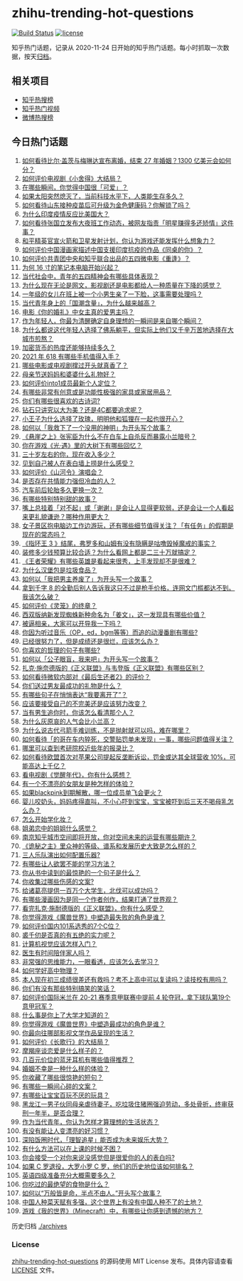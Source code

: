 # zhihu-trending-hot-questions

[![Build Status](https://github.com/justjavac/zhihu-trending-hot-questions/workflows/ci/badge.svg?branch=master)](https://github.com/justjavac/zhihu-trending-hot-questions/actions)
[![license](https://img.shields.io/github/license/justjavac/zhihu-trending-hot-questions)](https://github.com/justjavac/zhihu-trending-hot-questions/blob/master/LICENSE)

知乎热门话题，记录从 2020-11-24 日开始的知乎热门话题。每小时抓取一次数据，按天[归档](./archives)。

## 相关项目

- [知乎热搜榜](https://github.com/justjavac/zhihu-trending-top-search)
- [知乎热门视频](https://github.com/justjavac/zhihu-trending-hot-video)
- [微博热搜榜](https://github.com/justjavac/weibo-trending-hot-search)

## 今日热门话题

<!-- BEGIN -->
<!-- 最后更新时间 Tue May 04 2021 13:06:18 GMT+0800 (China Standard Time) -->

1. [如何看待比尔·盖茨与梅琳达宣布离婚，结束 27 年婚姻？1300
   亿美元会如何分？](https://www.zhihu.com/question/457737040)
2. [如何评价电视剧《小舍得》大结局？](https://www.zhihu.com/question/457690005)
3. [在哪些瞬间，你觉得中国很「可爱」？](https://www.zhihu.com/question/455857255)
4. [如果太阳突然熄灭了，当前科技水平下，人类能生存多久？](https://www.zhihu.com/question/399868816)
5. [如何看待山东接种疫苗后可升级为金色健康码？你解锁了吗？](https://www.zhihu.com/question/457670626)
6. [为什么印度疫情反应比美国大？](https://www.zhihu.com/question/456804640)
7. [如何看待张国立发布大夜班工作动态，被网友指责「明星赚得多还矫情」这件事？](https://www.zhihu.com/question/457625710)
8. [和平精英官宣火箭和卫星发射计划，你认为游戏还能发挥什么想象力？](https://www.zhihu.com/question/457592519)
9. [如何评价中国漫画家描述中国支援印度抗疫的作品《同桌的你》？](https://www.zhihu.com/question/457620550)
10. [如何评价共青团中央和知乎联合出品的五四微电影《重逢》？](https://www.zhihu.com/question/457512856)
11. [为何 16 寸的笔记本电脑开始兴起？](https://www.zhihu.com/question/456973925)
12. [当代社会中，青年的五四精神会有哪些具体表现？](https://www.zhihu.com/question/457145137)
13. [为什么现在无论是网文，影视剧还是电影都给人一种质量在下降的感觉？](https://www.zhihu.com/question/457535894)
14. [一年级的女儿在班上被一个小男生亲了一下脸，这事需要处理吗？](https://www.zhihu.com/question/449615832)
15. [当代青年身上的「国潮含量」，为什么越来越高？](https://www.zhihu.com/question/457690066)
16. [电影《你的婚礼》中女主真的爱男主吗？](https://www.zhihu.com/question/457361837)
17. [作为年轻人，你最为清醒确定自身理想的一瞬间是来自哪个瞬间？](https://www.zhihu.com/question/457149789)
18. [为什么都说这代年轻人选择了佛系躺平，但实际上他们又千辛万苦地选择在大城市煎熬？](https://www.zhihu.com/question/457670118)
19. [加密货币的热度还能够持续多久？](https://www.zhihu.com/question/454117805)
20. [2021 年 618 有哪些手机值得入手？](https://www.zhihu.com/question/457255298)
21. [哪些电影或电视剧撑过开头就真香了？](https://www.zhihu.com/question/449504220)
22. [母亲节送妈妈和婆婆什么礼物好？](https://www.zhihu.com/question/276253230)
23. [如何评价into1成员最新个人定位？](https://www.zhihu.com/question/457263016)
24. [有哪些非常有创意或是功能性极强的家具或家居用品？](https://www.zhihu.com/question/22970316)
25. [你们有哪些很喜欢的古诗词?](https://www.zhihu.com/question/327606978)
26. [钻石只讲究以大为美？还是4C都要追求呢？](https://www.zhihu.com/question/446458723)
27. [小王子为什么选择了玫瑰，明明他和狐狸在一起也很开心？](https://www.zhihu.com/question/353104840)
28. [如何以「我救下了一个没用的神明」为开头写个故事？](https://www.zhihu.com/question/444751348)
29. [《悬崖之上》张宪臣为什么不在白车上自杀反而暴露小兰暗号？](https://www.zhihu.com/question/457341025)
30. [你在游戏《光·遇》里的大树下有哪些回忆？](https://www.zhihu.com/question/457409229)
31. [三十岁左右的你，现在收入多少？](https://www.zhihu.com/question/310923691)
32. [见到自己被人在表白墙上捞是什么感受？](https://www.zhihu.com/question/426184407)
33. [如何评价《山河令》演唱会？](https://www.zhihu.com/question/457706665)
34. [是否存在共情能力强但冷血的人？](https://www.zhihu.com/question/267512045)
35. [汽车前后轮胎多久更换一次？](https://www.zhihu.com/question/313262320)
36. [有哪些特别特别甜的故事？](https://www.zhihu.com/question/417468331)
37. [嘴上总挂着「对不起」或「谢谢」是会让人显得更软弱，还是会让一个人看起来更礼貌谦逊？哪种作用更大？](https://www.zhihu.com/question/25052958)
38. [女子景区抱电脑边工作边游玩，还有哪些细节值得关注？「有任务」的假期是现在的常态吗？](https://www.zhihu.com/question/457540899)
39. [《指环王 3
    》结尾，弗罗多和山姆有没有隐瞒是咕噜毁掉魔戒的事实？](https://www.zhihu.com/question/457495969)
40. [装修多少钱预算比较合适？为什么看网上都是二三十万就搞定？](https://www.zhihu.com/question/441287480)
41. [《王者荣耀》有哪些英雄是看起来很秀，上手发现却不是很难？](https://www.zhihu.com/question/456199987)
42. [为什么汉堡包是垃圾食品？](https://www.zhihu.com/question/382868803)
43. [如何以「我把男主养废了」为开头写一个故事？](https://www.zhihu.com/question/437462244)
44. [拿到千字 8
    的全勤后别人告诉我这只不过是枪手价格，连网文门槛都达不到。我该怎么破？](https://www.zhihu.com/question/457647042)
45. [如何评价《灵笼》的终章？](https://www.zhihu.com/question/457072944)
46. [西双版纳新发现蜘蛛新种命名为「姜文」，这一发现具有哪些价值？](https://www.zhihu.com/question/457371552)
47. [被逼相亲，大家可以开导我一下吗？](https://www.zhihu.com/question/457592442)
48. [你因为听过音乐（OP，ed，bgm等等）而追的动漫番剧有哪些?](https://www.zhihu.com/question/456640204)
49. [已经很努力了，但是成绩还是很烂，应该怎么办？](https://www.zhihu.com/question/455175745)
50. [你喜欢的哲理的句子有哪些?](https://www.zhihu.com/question/431496102)
51. [如何以「公子眼盲，我来吧」为开头写一个故事？](https://www.zhihu.com/question/442710328)
52. [扎克·施奈德版的《正义联盟》与韦登版《正义联盟》有哪些区别？](https://www.zhihu.com/question/449872864)
53. [如何看待微软内部对《最后生还者2》的评价？](https://www.zhihu.com/question/457639452)
54. [你们送过男友最成功的礼物是什么？](https://www.zhihu.com/question/25865753)
55. [有哪些句子在悄悄表达“我要离开了”？](https://www.zhihu.com/question/440637432)
56. [应该要接受自己的不完美还是应该努力改变？](https://www.zhihu.com/question/278953449)
57. [当有男生追你时，你该怎么看清那个人？](https://www.zhihu.com/question/342163331)
58. [为什么灰原哀的人气会比小兰高？](https://www.zhihu.com/question/382637152)
59. [为什么说古代弓箭手难训练，不是抛射就可以吗，难在哪里？](https://www.zhihu.com/question/349584247)
60. [如何看待「的哥在车内猝死，交警贴罚单未发现」一事，哪些问题值得关注？](https://www.zhihu.com/question/457613358)
61. [哪里可以查到考研院校近些年的报录比？](https://www.zhihu.com/question/367173234)
62. [如何看待欧盟首次对苹果公司提起反垄断诉讼，罚金或达其全球营收
    10%，可能高达上千亿？](https://www.zhihu.com/question/457427264)
63. [看电视剧《觉醒年代》，你有什么感想？](https://www.zhihu.com/question/450120675)
64. [有一个不漂亮的女朋友是种怎样的体验？](https://www.zhihu.com/question/27433657)
65. [如果blackpink到期解散，哪一位成员单飞会更火？](https://www.zhihu.com/question/455213754)
66. [婴儿咬奶头，妈妈疼得直叫，不小心吓到宝宝，宝宝被吓到后三天不喝母乳怎么办？](https://www.zhihu.com/question/455850698)
67. [怎么开始学化妆？](https://www.zhihu.com/question/302940225)
68. [姐弟恋中的姐姐什么感觉？](https://www.zhihu.com/question/451689518)
69. [南京知乎城市空间即将开放，你对空间未来的运营有哪些期许？](https://www.zhihu.com/question/455930944)
70. [《诡秘之主》里众神的等级、谱系和发展历史大致是怎么样的？](https://www.zhihu.com/question/344358183)
71. [三人乐队演出如何配置乐器?](https://www.zhihu.com/question/453577415)
72. [有哪些让人欲罢不能的学习方法？](https://www.zhihu.com/question/30178891)
73. [你从书中读到的最惊艳的一个句子是什么？](https://www.zhihu.com/question/456541633)
74. [你收集过哪些伤感的文案?](https://www.zhihu.com/question/450594854)
75. [给诸葛亮提供一百万个大学生，北伐可以成功吗？](https://www.zhihu.com/question/443277138)
76. [有哪些漫画因为是同一个作者创作，结果打通了世界观？](https://www.zhihu.com/question/437451134)
77. [看完扎克·施耐德版的《正义联盟》，你有什么感受？](https://www.zhihu.com/question/450085688)
78. [你觉得游戏《魔兽世界》中塑造最失败的角色是谁？](https://www.zhihu.com/question/456498770)
79. [如何评价国内101系选秀的7个C位？](https://www.zhihu.com/question/456871781)
80. [裘千仞是否真的有五绝的实力呢？](https://www.zhihu.com/question/457477701)
81. [计算机视觉应该怎样入门？](https://www.zhihu.com/question/23902574)
82. [医生有时间陪伴家人吗？](https://www.zhihu.com/question/307677298)
83. [非常强的思维能力，一眼看透，应该怎么去学习？](https://www.zhihu.com/question/447265742)
84. [如何学好高中物理？](https://www.zhihu.com/question/19812276)
85. [本人现在初三成绩很差还有救吗？考不上高中可以复读吗？读技校有用吗？](https://www.zhihu.com/question/456260758)
86. [你们有没有那些特别搞笑的笑话？](https://www.zhihu.com/question/454205391)
87. [如何评价国际米兰在 20-21 赛季意甲联赛中提前 4
    轮夺冠，拿下球队第19个意甲冠军？](https://www.zhihu.com/question/457596626)
88. [什么事是你上了大学才知道的？](https://www.zhihu.com/question/406491354)
89. [你觉得游戏《魔兽世界》中塑造最成功的角色是谁？](https://www.zhihu.com/question/456497443)
90. [你最向往哪部影视文学作品呈现的生活？](https://www.zhihu.com/question/456677630)
91. [如何评价《长歌行》的大结局？](https://www.zhihu.com/question/457677705)
92. [摩羯座谈恋爱是什么样子的？](https://www.zhihu.com/question/452356824)
93. [几百元价位的蓝牙耳机有哪些值得推荐？](https://www.zhihu.com/question/450380739)
94. [婚姻不幸是一种什么样的体验？](https://www.zhihu.com/question/267571755)
95. [你收藏了哪些很惊艳的短句？](https://www.zhihu.com/question/456852823)
96. [有哪些一瞬间心碎的文案？](https://www.zhihu.com/question/446133693)
97. [有哪些让宝宝百玩不厌的玩具？](https://www.zhihu.com/question/347811760)
98. [黑龙江一男子伙同母亲虐待妻子，吃垃圾住猪圈强迫劳动，多处骨折，终审获刑一年半，是否合理？](https://www.zhihu.com/question/457256890)
99. [作为当代青年，你认为怎样才算理想的生活状态？](https://www.zhihu.com/question/457149501)
100. [有没有能让人变漂亮的好习惯？](https://www.zhihu.com/question/423969924)
101. [深陷饭圈时代，「理智追星」能否成为未来娱乐大势？](https://www.zhihu.com/question/456813274)
102. [有什么方法可以在上课的时候不困？](https://www.zhihu.com/question/453132101)
103. [你会接受一个对你来说没感觉但是很爱你的人的表白吗?](https://www.zhihu.com/question/456895806)
104. [如果 C 罗退役，大罗小罗 C 罗，他们的历史地位该如何排名？](https://www.zhihu.com/question/384740207)
105. [英语四级准备充分大概需要多久？](https://www.zhihu.com/question/293706213)
106. [你吃过的最绝望的食物是什么？](https://www.zhihu.com/question/266593795)
107. [如何以“万般皆是命，半点不由人。”开头写个故事？](https://www.zhihu.com/question/446397308)
108. [中国人种菜天赋有多强，这个世界上有没有中国人种不了的土地？](https://www.zhihu.com/question/457311138)
109. [游戏《我的世界》（Minecraft）中，有哪些让你感到遗憾的地方？](https://www.zhihu.com/question/451353111)

<!-- END -->

历史归档 [./archives](./archives)

### License

[zhihu-trending-hot-questions](https://github.com/justjavac/zhihu-trending-hot-questions)
的源码使用 MIT License 发布。具体内容请查看 [LICENSE](./LICENSE) 文件。
